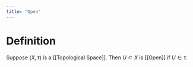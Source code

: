 ```yaml
---
title: "Open"
---
```


# Definition
Suppose $(X, \tau)$ is a [[Topological Space]]. Then $U \subset X$ is [[Open]] if $U \in \tau$.